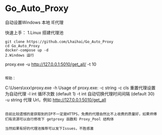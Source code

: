 # Go_Auto_Proxy

自动设置Windows 本地 IE代理

快速上手：
1.Linux 搭建代理池
```
git clone https://github.com/Lhaihai/Go_Auto_Proxy
cd Go_Auto_Proxy
docker-compose up -d
2.Windows 运行
```
proxy.exe -u http://127.0.0.1:5010/get_all/ -t 10
```

帮助：
```
C:\Users\xxx\proxy.exe -h
Usage of proxy.exe:
  -c string
        -c cls 重置代理设置为自动代理
  -l int
        循环次数 (default 1)
  -t int
        自动切换代理时间间隔 (default 30)
  -u string
        代理 Url，例如 http://127.0.0.1:5010/get_all

```

目前比较遗憾的是获取到的IP不一定是HTTPS，免费的代理自然比不上收费的质量好，如果师傅们有资源可以自行修改下 getproxy 函数和 Proxy_Pool 结构体

当然如果有好的代理池推荐可以发下Issues，不胜感激
